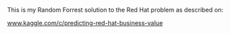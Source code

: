 This is my Random Forrest solution to the Red Hat problem as described on:

www.kaggle.com/c/predicting-red-hat-business-value
